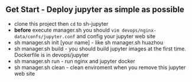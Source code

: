 ## Get Start - Deploy jupyter as simple as possible

* clone this project then `cd` to sh-jupyter
* __before__ execute manager.sh you should `vim devops/nginx-data/confs/jupyter.conf` and config your jupyter web site 
* sh manager.sh init [your name] - like sh manager.sh huazhou
* sh manager.sh build - you should build jupyter images at the first time. Dockerfile is in devops/jupyter 
* sh manager.sh run - run nginx and jupyter docker
* sh manager.sh clean - clean enviroment when you remove this jupyter web site
